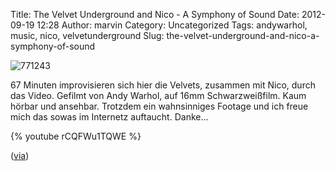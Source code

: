 Title: The Velvet Underground and Nico - A Symphony of Sound
Date: 2012-09-19 12:28
Author: marvin
Category: Uncategorized
Tags: andywarhol, music, nico, velvetunderground
Slug: the-velvet-underground-and-nico-a-symphony-of-sound

![771243]({filename}/images/771243.jpg)

67 Minuten improvisieren sich hier die Velvets, zusammen mit Nico, durch
das Video. Gefilmt von Andy Warhol, auf 16mm Schwarzweißfilm. Kaum
hörbar und ansehbar. Trotzdem ein wahnsinniges Footage und ich freue
mich das sowas im Internetz auftaucht. Danke...

{% youtube rCQFWu1TQWE   %}

([via](http://www.openculture.com/2012/09/ia_symphony_of_soundi_1966_the_velvet_underground_improvises_warhol_films_it_until_the_cops_turn_up.html))


